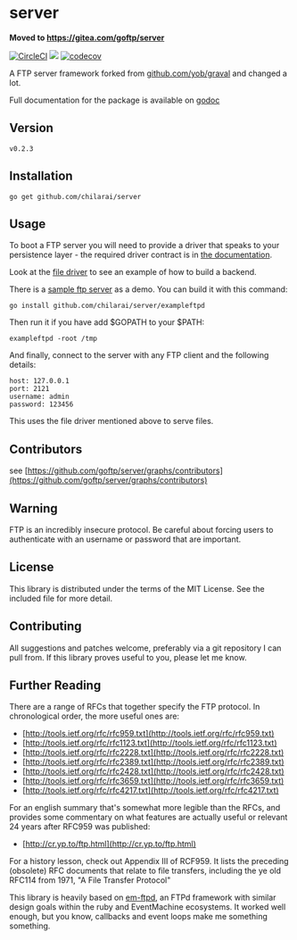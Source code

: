 # server

**Moved to https://gitea.com/goftp/server**

[![CircleCI](https://circleci.com/gh/goftp/server.svg?style=shield)](https://circleci.com/gh/goftp/server)
[![](https://goreportcard.com/badge/github.com/goftp/server)](https://goreportcard.com/report/github.com/goftp/server)
[![codecov](https://codecov.io/gh/goftp/server/branch/master/graph/badge.svg)](https://codecov.io/gh/goftp/server)

A FTP server framework forked from [github.com/yob/graval](http://github.com/yob/graval) and changed a lot.

Full documentation for the package is available on [godoc](http://godoc.org/github.com/goftp/server)

## Version

    v0.2.3

## Installation

    go get github.com/chilarai/server

## Usage

To boot a FTP server you will need to provide a driver that speaks to
your persistence layer - the required driver contract is in [the
documentation](http://godoc.org/github.com/goftp/server).

Look at the [file driver](https://github.com/goftp/file-driver) to see
an example of how to build a backend.

There is a [sample ftp server](/exampleftpd) as a demo. You can build it with this
command:

    go install github.com/chilarai/server/exampleftpd

Then run it if you have add $GOPATH to your $PATH:

    exampleftpd -root /tmp

And finally, connect to the server with any FTP client and the following
details:

    host: 127.0.0.1
    port: 2121
    username: admin
    password: 123456

This uses the file driver mentioned above to serve files.

## Contributors

see [https://github.com/goftp/server/graphs/contributors](https://github.com/goftp/server/graphs/contributors)

## Warning

FTP is an incredibly insecure protocol. Be careful about forcing users to authenticate
with an username or password that are important.

## License

This library is distributed under the terms of the MIT License. See the included file for
more detail.

## Contributing

All suggestions and patches welcome, preferably via a git repository I can pull from.
If this library proves useful to you, please let me know.

## Further Reading

There are a range of RFCs that together specify the FTP protocol. In chronological
order, the more useful ones are:

* [http://tools.ietf.org/rfc/rfc959.txt](http://tools.ietf.org/rfc/rfc959.txt)
* [http://tools.ietf.org/rfc/rfc1123.txt](http://tools.ietf.org/rfc/rfc1123.txt)
* [http://tools.ietf.org/rfc/rfc2228.txt](http://tools.ietf.org/rfc/rfc2228.txt)
* [http://tools.ietf.org/rfc/rfc2389.txt](http://tools.ietf.org/rfc/rfc2389.txt)
* [http://tools.ietf.org/rfc/rfc2428.txt](http://tools.ietf.org/rfc/rfc2428.txt)
* [http://tools.ietf.org/rfc/rfc3659.txt](http://tools.ietf.org/rfc/rfc3659.txt)
* [http://tools.ietf.org/rfc/rfc4217.txt](http://tools.ietf.org/rfc/rfc4217.txt)

For an english summary that's somewhat more legible than the RFCs, and provides
some commentary on what features are actually useful or relevant 24 years after
RFC959 was published:

* [http://cr.yp.to/ftp.html](http://cr.yp.to/ftp.html)

For a history lesson, check out Appendix III of RCF959. It lists the preceding
(obsolete) RFC documents that relate to file transfers, including the ye old
RFC114 from 1971, "A File Transfer Protocol"

This library is heavily based on [em-ftpd](https://github.com/yob/em-ftpd), an FTPd
framework with similar design goals within the ruby and EventMachine ecosystems. It
worked well enough, but you know, callbacks and event loops make me something
something.
